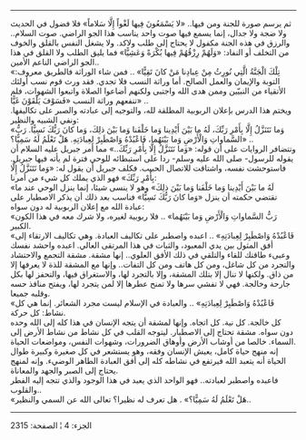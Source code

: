 ------------------------------------------------------------------------

ثم يرسم صورة للجنة ومن فيها.. «لا يَسْمَعُونَ فِيها لَغْواً إِلَّا سَلاماً» فلا فضول
في الحديث ولا ضجة ولا جدال، إنما يسمع فيها صوت واحد يناسب هذا الجو
الراضي. صوت السلام.. والرزق في هذه الجنة مكفول لا يحتاج إلى طلب ولاكد.
ولا يشغل النفس بالقلق والخوف من التخلف أو النفاد: «وَلَهُمْ رِزْقُهُمْ فِيها بُكْرَةً
وَعَشِيًّا» فما يليق الطلب ولا القلق في هذا الجو الراضي الناعم الأمين..  
«تِلْكَ الْجَنَّةُ الَّتِي نُورِثُ مِنْ عِبادِنا مَنْ كانَ تَقِيًّا» .. فمن شاء الوراثة فالطريق
معروف: التوبة والإيمان والعمل الصالح. أما وراثة النسب فلا تجدي. فقد ورث
قوم نسب أولئك الأتقياء من النبيّين وممن هدى الله واجتبى ولكنهم أضاعوا
الصلاة واتبعوا الشهوات، فلم تنفعهم وراثة النسب «فَسَوْفَ يَلْقَوْنَ غَيًّا» ..  
ويختم هذا الدرس بإعلان الربوبية المطلقة لله، والتوجيه إلى عبادته والصبر
على تكاليفها. ونفي الشبيه والنظير:  
«وَما نَتَنَزَّلُ إِلَّا بِأَمْرِ رَبِّكَ، لَهُ ما بَيْنَ أَيْدِينا وَما خَلْفَنا وَما بَيْنَ ذلِكَ، وَما كانَ
رَبُّكَ نَسِيًّا. رَبُّ السَّماواتِ وَالْأَرْضِ وَما بَيْنَهُما، فَاعْبُدْهُ وَاصْطَبِرْ لِعِبادَتِهِ. هَلْ تَعْلَمُ
لَهُ سَمِيًّا؟» ..  
وتتضافر الروايات على أن قوله: «وَما نَتَنَزَّلُ إِلَّا بِأَمْرِ رَبِّكَ..» مما أمر جبريل
عليه السلام أن يقوله للرسول- صلى الله عليه وسلم- ردا على استبطائه للوحي
فترة لم يأته فيها جبريل. فاستوحشت نفسه، واشتاقت للاتصال الحبيب. فكلف
جبريل أن يقول له: «وَما نَتَنَزَّلُ إِلَّا بِأَمْرِ رَبِّكَ» فهو الذي يملك كل شيء من
أمرنا:  
«لَهُ ما بَيْنَ أَيْدِينا وَما خَلْفَنا وَما بَيْنَ ذلِكَ» وهو لا ينسى شيئا، إنما ينزل
الوحي عند ما تقتضي حكمته أن ينزل «وَما كانَ رَبُّكَ نَسِيًّا» فناسب بعد ذلك أن
يذكر الاصطبار على عبادة الله مع إعلان الربوبية له دون سواه:  
«رَبُّ السَّماواتِ وَالْأَرْضِ وَما بَيْنَهُما» .. فلا ربوبية لغيره، ولا شرك معه في هذا
الكون الكبير.  
«فَاعْبُدْهُ وَاصْطَبِرْ لِعِبادَتِهِ» .. اعبده واصطبر على تكاليف العبادة. وهي تكاليف
الارتقاء إلى أفق المثول بين يدي المعبود، والثبات في هذا المرتقى العالي.
اعبده واحشد نفسك وعبىء طاقتك للقاء والتلقي في ذلك الأفق العلوي.. إنها
مشقة. مشقة التجمع والاحتشاد والتجرد من كل شاغل، ومن كل هاتف ومن كل
التفات.. وإنها مع المشقة للذة لا يعرفها إلا من ذاق. ولكنها لا تنال إلا
بتلك المشقة، وإلا بالتجرد لها، والاستغراق فيها، والتحفز لها بكل جارحة
وخالجة. فهي لا تفشي سرها ولا تمنح عطرها إلا لمن يتجرد لها، ويفتح منافذ
حسه وقلبه جميعا.  
«فَاعْبُدْهُ وَاصْطَبِرْ لِعِبادَتِهِ» .. والعبادة في الإسلام ليست مجرد الشعائر. إنما
هي كل نشاط: كل حركة.  
كل خالجة. كل نية. كل اتجاه. وإنها لمشقة أن يتجه الإنسان في هذا كله إلى
الله وحده دون سواه. مشقة تحتاج إلى الاصطبار. ليتوجه القلب في كل نشاط من
نشاط الأرض إلى السماء. خالصا من أوشاب الأرض وأوهاق الضرورات، وشهوات
النفس، ومواضعات الحياة.  
إنه منهج حياة كامل، يعيش الإنسان وفقه، وهو يستشعر في كل صغيرة وكبيرة
طوال الحياة أنه يتعبد الله فيرتفع في نشاطه كله إلى أفق العبادة الطاهر
الوضيء. وإنه لمنهج يحتاج إلى الصبر والجهد والمعاناة.  
فاعبده واصطبر لعبادته.. فهو الواحد الذي يعبد في هذا الوجود والذي تتجه
إليه الفطر والقلوب..  
«هَلْ تَعْلَمُ لَهُ سَمِيًّا؟» . هل تعرف له نظيرا؟ تعالى الله عن السمي والنظير..

------------------------------------------------------------------------

الجزء: 4 ¦ الصفحة: 2315
